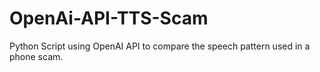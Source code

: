 # OpenAi-API-TTS-Scam
Python Script using OpenAI API to compare the speech pattern used in a phone scam.
